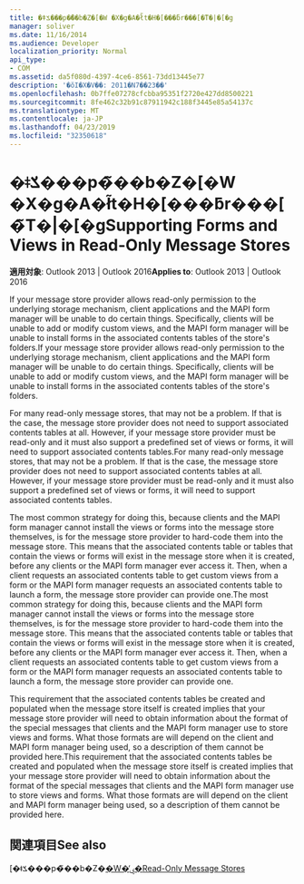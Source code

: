```yaml
---
title: �ǂݎ���p�̃��b�Z�[�W �X�g�A�ł̃t�H�[���ƃr���[�̃T�|�[�g
manager: soliver
ms.date: 11/16/2014
ms.audience: Developer
localization_priority: Normal
api_type:
- COM
ms.assetid: da5f080d-4397-4ce6-8561-73dd13445e77
description: '�ŏI�X�V��: 2011�N7��23��'
ms.openlocfilehash: 0b7ffe07278cfcbba95351f2720e427dd8500221
ms.sourcegitcommit: 8fe462c32b91c87911942c188f3445e85a54137c
ms.translationtype: MT
ms.contentlocale: ja-JP
ms.lasthandoff: 04/23/2019
ms.locfileid: "32350618"
---
```

# <a name="supporting-forms-and-views-in-read-only-message-stores"></a><span data-ttu-id="8b55a-103">�ǂݎ���p�̃��b�Z�[�W �X�g�A�ł̃t�H�[���ƃr���[�̃T�|�[�g</span><span class="sxs-lookup"><span data-stu-id="8b55a-103">Supporting Forms and Views in Read-Only Message Stores</span></span>

  
  
<span data-ttu-id="8b55a-104">**適用対象**: Outlook 2013 | Outlook 2016</span><span class="sxs-lookup"><span data-stu-id="8b55a-104">**Applies to**: Outlook 2013 | Outlook 2016</span></span> 
  
<span data-ttu-id="8b55a-p101">If your message store provider allows read-only permission to the underlying storage mechanism, client applications and the MAPI form manager will be unable to do certain things. Specifically, clients will be unable to add or modify custom views, and the MAPI form manager will be unable to install forms in the associated contents tables of the store's folders.</span><span class="sxs-lookup"><span data-stu-id="8b55a-p101">If your message store provider allows read-only permission to the underlying storage mechanism, client applications and the MAPI form manager will be unable to do certain things. Specifically, clients will be unable to add or modify custom views, and the MAPI form manager will be unable to install forms in the associated contents tables of the store's folders.</span></span>
  
<span data-ttu-id="8b55a-p102">For many read-only message stores, that may not be a problem. If that is the case, the message store provider does not need to support associated contents tables at all. However, if your message store provider must be read-only and it must also support a predefined set of views or forms, it will need to support associated contents tables.</span><span class="sxs-lookup"><span data-stu-id="8b55a-p102">For many read-only message stores, that may not be a problem. If that is the case, the message store provider does not need to support associated contents tables at all. However, if your message store provider must be read-only and it must also support a predefined set of views or forms, it will need to support associated contents tables.</span></span>
  
<span data-ttu-id="8b55a-p103">The most common strategy for doing this, because clients and the MAPI form manager cannot install the views or forms into the message store themselves, is for the message store provider to hard-code them into the message store. This means that the associated contents table or tables that contain the views or forms will exist in the message store when it is created, before any clients or the MAPI form manager ever access it. Then, when a client requests an associated contents table to get custom views from a form or the MAPI form manager requests an associated contents table to launch a form, the message store provider can provide one.</span><span class="sxs-lookup"><span data-stu-id="8b55a-p103">The most common strategy for doing this, because clients and the MAPI form manager cannot install the views or forms into the message store themselves, is for the message store provider to hard-code them into the message store. This means that the associated contents table or tables that contain the views or forms will exist in the message store when it is created, before any clients or the MAPI form manager ever access it. Then, when a client requests an associated contents table to get custom views from a form or the MAPI form manager requests an associated contents table to launch a form, the message store provider can provide one.</span></span> 
  
<span data-ttu-id="8b55a-p104">This requirement that the associated contents tables be created and populated when the message store itself is created implies that your message store provider will need to obtain information about the format of the special messages that clients and the MAPI form manager use to store views and forms. What those formats are will depend on the client and MAPI form manager being used, so a description of them cannot be provided here.</span><span class="sxs-lookup"><span data-stu-id="8b55a-p104">This requirement that the associated contents tables be created and populated when the message store itself is created implies that your message store provider will need to obtain information about the format of the special messages that clients and the MAPI form manager use to store views and forms. What those formats are will depend on the client and MAPI form manager being used, so a description of them cannot be provided here.</span></span>
  
## <a name="see-also"></a><span data-ttu-id="8b55a-115">関連項目</span><span class="sxs-lookup"><span data-stu-id="8b55a-115">See also</span></span>



<span data-ttu-id="8b55a-116">[�ǂݎ���p�̃��b�Z�[�W�̕ۑ�](read-only-message-stores.md)</span><span class="sxs-lookup"><span data-stu-id="8b55a-116">[Read-Only Message Stores](read-only-message-stores.md)</span></span>

